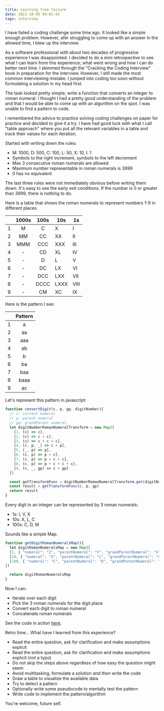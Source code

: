 ```yaml
---
title: Learning from failure
date: 2021-10-05 09:01:43
tags: interview
---
```


I have failed a coding challenge some time ago. It looked like a simple enough problem. However, afer struggling  to come up with an answer in the allowed time, I blew up the interview.

As a software professional with about two decades of progressive experience I was disappointed. I decided to do a mini retrospective to see what I can learn from this experience; what went wrong and how I can do better next time. I skimmed through the "Cracking the Coding Interview" book in preparation for the interview. However, I still made the most common interviewing mistake. I jumped into coding too soon without formulating a solution in my head first.

The task looked pretty simple; write a function that converts an integer to roman numeral. I thought I had a pretty good understanding of the problem and that I would be able to come up with an algorithm on the spot. I was unable to find a pattern to code.

I remembered the advice to practice solving coding challenges on paper for practice and decided to give it a try. I have had good luck with what I call "table approach" where you put all the relevant variables in a table and track their values for each iteration.

Started with writing down the rules:
* M: 1000, D: 500, C: 100, L: 50, X: 10, I: 1
* Symbols to the right increment, symbols to the left decrement
* Max 3 consecutive roman numerals are allowed
* Maximum number representable in roman numerals is 3999
* 0 has no equivalent

The last three rules were not immediately obvious before writing them down. It's easy to see the early exit conditions. If the number is 0 or greater than 3999, there is nothing to do.

Here is a table that shows the roman numerals to represent numbers 1-9 in different places.


|   | 1000s | 100s | 10s                                                      | 1s                             |
|:-:|:--------------:|:--------------:|--------------------------------------------------------------|-------------------------------------|
| 1 |        M       |        C       | X    | I                     |
| 2 |        MM       |        CC       | XX | II          |
| 3 |        MMM       |        CCC      | XXX    | III |
| 4 |        -       |        CD     | XL                        | IV        
| 5 |        -       |        D     | L                        | V        
| 6 |        -       |        DC     | LX                        | VI        
| 7 |        -       |        DCC     | LXX                        | VII        
| 8 |        -       |        DCCC     | LXXX                        | VIII        
| 9 |        -       |        CM     | XC                        | IX        

Here is the pattern I see:

|   | Pattern | 
|:-:|:--------------:|
| 1 |        a       |
| 2 |        aa       |
| 3 |        aaa       |
| 4 |        ab       |
| 5 |        b      | 
| 6 |        ba       |
| 7 |        baa      |
| 8 |        baaa     |
| 9 |        ac       |

Let's represent this pattern in javascript:
```javascript
function convertDigit(c, p, gp, digitNumber){
  // c: current numeral
  // p: parent numeral
  // gp: grandParent numeral
  let digitNumberRomanNumeralTransform = new Map([
    [1, (c) => c],
    [2, (c) => c + c],
    [3, (c) => c + c + c],
    [4, (c, p, _) => c + p],
    [5, (_, p) => p],
    [6, (c, p) => p + c],
    [7, (c, p) => p + c + c],
    [8, (c, p) => p + c + c + c],
    [9, (c, _, gp) => c + gp]
  ])

  const getTransformFunc = digitNumberRomanNumeralTransform.get(digitNumber)
  const result = getTransformFunc(c, p, gp)
  return result
}	
```

Every digit in an integer can be represented by 3 roman numerals:
* 1s: I, V, X 
* 10s: X, L, C
* 100s: C, D, M

Sounds like a simple Map.

```javascript
function getDigitRomanNumeralsMap(){
  let digitRomanNumeralsMap = new Map([
  [1, { "numeral": "I", "parentNumeral": "V", "grandParentNumeral": "X" }],
  [10, { "numeral": "X", "parentNumeral": "L", "grandParentNumeral": "C" }],
  [100, { "numeral": "C", "parentNumeral": "D", "grandParentNumeral": "M" }],
])

  return digitRomanNumeralsMap
}
```

Now I can:
* Iterate over each digit
* Pick the 3 roman numerals for the digit place
* Convert each digit to roman numeral
* Concatenate roman numerals

See the code in action [here](https://replit.com/@asunar/Roman-Numerals).

Retro time... What have I learned from this experience?
* Read the entire question, ask for clarification and make assumptions explicit 
* Read the entire question, ask for clarification and make assumptions explicit (not a typo) 
* Do not skip the steps above regardless of how easy the question might seem
* Avoid multitasking, formulate a solution *and then* write the code
* Draw a table to visualize the available data
* Try to detect a pattern
* Optionally write some pseudocode to mentally test the pattern
* Write code to implement the pattern/algorithm

You're welcome, future self.








